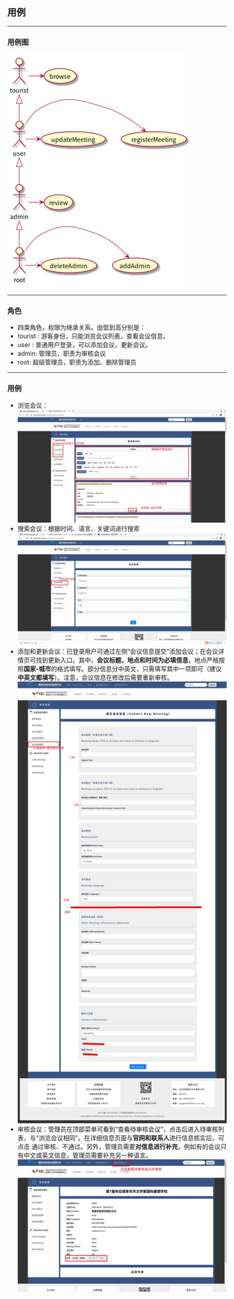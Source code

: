 ## 用例
___
### 用例图
![](./Usecase.png)
___
### 角色
* 四类角色，权限为继承关系。由低到高分别是：
* tourist : 游客身份，只能浏览会议列表，查看会议信息。
* user : 普通用户登录，可以添加会议，更新会议。
* admin: 管理员，职责为审核会议
* root: 超级管理员，职责为添加、删除管理员

---
### 用例
* 浏览会议：
![](browse.jpg)
* 搜索会议：根据时间、语言、关键词进行搜索
![](search.jpg)
* 添加和更新会议：已登录用户可通过左侧“会议信息提交”添加会议；在会议详情页可找到更新入口。其中，**会议标题，地点和时间为必填信息**，地点严格按照**国家-城市**的格式填写。部分信息分中英文，只需填写其中一项即可（建议**中英文都填写**）。注意，会议信息在修改后需要重新审核。
![](addMeeting.jpg)
* 审核会议：管理员在顶部菜单可看到“查看待审核会议”，点击后进入待审核列表，与“浏览会议相同”。在详细信息页面与**官网和联系人**进行信息核实后，可点击 通过审核、不通过。另外，管理员需要**对信息进行补充**，例如有的会议只有中文或英文信息，管理员需要补充另一种语言。
![](review.jpg)